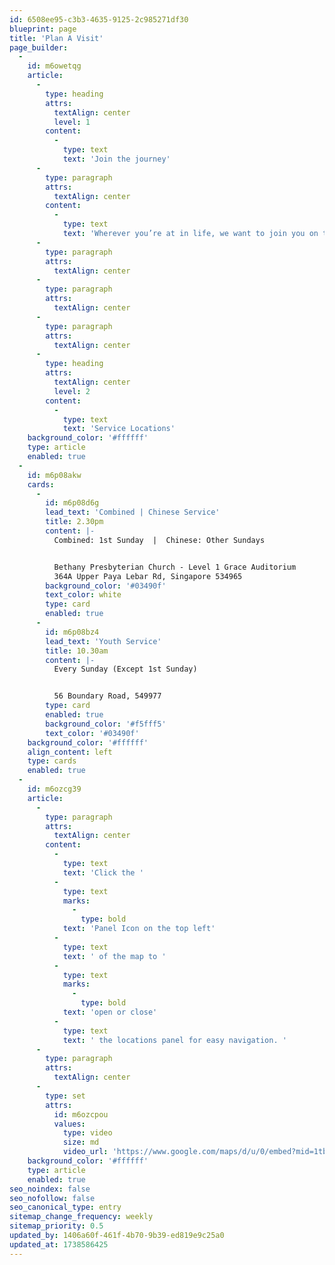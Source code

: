 ```yaml
---
id: 6508ee95-c3b3-4635-9125-2c985271df30
blueprint: page
title: 'Plan A Visit'
page_builder:
  -
    id: m6owetqg
    article:
      -
        type: heading
        attrs:
          textAlign: center
          level: 1
        content:
          -
            type: text
            text: 'Join the journey'
      -
        type: paragraph
        attrs:
          textAlign: center
        content:
          -
            type: text
            text: 'Wherever you’re at in life, we want to join you on the journey to life’s greatest potential in Christ'
      -
        type: paragraph
        attrs:
          textAlign: center
      -
        type: paragraph
        attrs:
          textAlign: center
      -
        type: paragraph
        attrs:
          textAlign: center
      -
        type: heading
        attrs:
          textAlign: center
          level: 2
        content:
          -
            type: text
            text: 'Service Locations'
    background_color: '#ffffff'
    type: article
    enabled: true
  -
    id: m6p08akw
    cards:
      -
        id: m6p08d6g
        lead_text: 'Combined | Chinese Service'
        title: 2.30pm
        content: |-
          Combined: 1st Sunday  |  Chinese: Other Sundays


          Bethany Presbyterian Church - Level 1 Grace Auditorium
          364A Upper Paya Lebar Rd, Singapore 534965
        background_color: '#03490f'
        text_color: white
        type: card
        enabled: true
      -
        id: m6p08bz4
        lead_text: 'Youth Service'
        title: 10.30am
        content: |-
          Every Sunday (Except 1st Sunday)


          56 Boundary Road, 549977
        type: card
        enabled: true
        background_color: '#f5fff5'
        text_color: '#03490f'
    background_color: '#ffffff'
    align_content: left
    type: cards
    enabled: true
  -
    id: m6ozcg39
    article:
      -
        type: paragraph
        attrs:
          textAlign: center
        content:
          -
            type: text
            text: 'Click the '
          -
            type: text
            marks:
              -
                type: bold
            text: 'Panel Icon on the top left'
          -
            type: text
            text: ' of the map to '
          -
            type: text
            marks:
              -
                type: bold
            text: 'open or close'
          -
            type: text
            text: ' the locations panel for easy navigation. '
      -
        type: paragraph
        attrs:
          textAlign: center
      -
        type: set
        attrs:
          id: m6ozcpou
          values:
            type: video
            size: md
            video_url: 'https://www.google.com/maps/d/u/0/embed?mid=1tbrhR46NGiw3zvI7ptqqG0vwJntnbPw&ehbc=2E312F&noprof=1'
    background_color: '#ffffff'
    type: article
    enabled: true
seo_noindex: false
seo_nofollow: false
seo_canonical_type: entry
sitemap_change_frequency: weekly
sitemap_priority: 0.5
updated_by: 1406a60f-461f-4b70-9b39-ed819e9c25a0
updated_at: 1738586425
---
```

